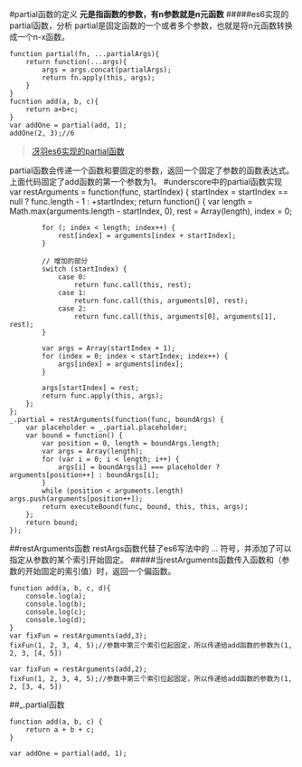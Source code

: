 #partial函数的定义
**元是指函数的参数，有n参数就是n元函数**
#####es6实现的partial函数，分析
partial是固定函数的一个或者多个参数，也就是将n元函数转换成一个n-x函数。

    function partial(fn, ...partialArgs){
        return function(...args){
            args = args.concat(partialArgs);
            return fn.apply(this, args);
        }
    }
    fucntion add(a, b, c){
        return a+b+c;
    }
    var addOne = partial(add, 1);
    addOne(2, 3);//6
>[冴羽es6实现的partial函数](https://github.com/mqyqingfeng/Blog/issues/60)

 partial函数会传递一个函数和要固定的参数，返回一个固定了参数的函数表达式。上面代码固定了add函数的第一个参数为1。
#underscore中的partial函数实现
    var restArguments = function(func, startIndex) {
        startIndex = startIndex == null ? func.length - 1 : +startIndex;
        return function() {
            var length = Math.max(arguments.length - startIndex, 0),
                rest = Array(length),
                index = 0;
    
            for (; index < length; index++) {
                rest[index] = arguments[index + startIndex];
            }
    
            // 增加的部分
            switch (startIndex) {
                case 0:
                    return func.call(this, rest);
                case 1:
                    return func.call(this, arguments[0], rest);
                case 2:
                    return func.call(this, arguments[0], arguments[1], rest);
            }
    
            var args = Array(startIndex + 1);
            for (index = 0; index < startIndex; index++) {
                args[index] = arguments[index];
            }
    
            args[startIndex] = rest;
            return func.apply(this, args);
        };
    };
    _.partial = restArguments(function(func, boundArgs) {
        var placeholder = _.partial.placeholder;
        var bound = function() {
            var position = 0, length = boundArgs.length;
            var args = Array(length);
            for (var i = 0; i < length; i++) {
                args[i] = boundArgs[i] === placeholder ? arguments[position++] : boundArgs[i];
            }
            while (position < arguments.length) args.push(arguments[position++]);
            return executeBound(func, bound, this, this, args);
        };
        return bound;
    });
##restArguments函数
restArgs函数代替了es6写法中的 ... 符号，并添加了可以指定从参数的某个索引开始固定。
#####当restArguments函数传入函数和（参数的开始固定的索引值）时，返回一个偏函数。
    
    function add(a, b, c, d){
        console.log(a);
        console.log(b);
        console.log(c);
        console.log(d);
    }
    var fixFun = restArguments(add,3);
    fixFun(1, 2, 3, 4, 5);//参数中第三个索引位起固定，所以传递给add函数的参数为(1, 2, 3, [4, 5])
    
    var fixFun = restArguments(add,2);
    fixFun(1, 2, 3, 4, 5);//参数中第三个索引位起固定，所以传递给add函数的参数为(1, 2, [3, 4, 5])
##_.partial函数
    
    function add(a, b, c) {
        return a + b + c;
    }

    var addOne = partial(add, 1);
